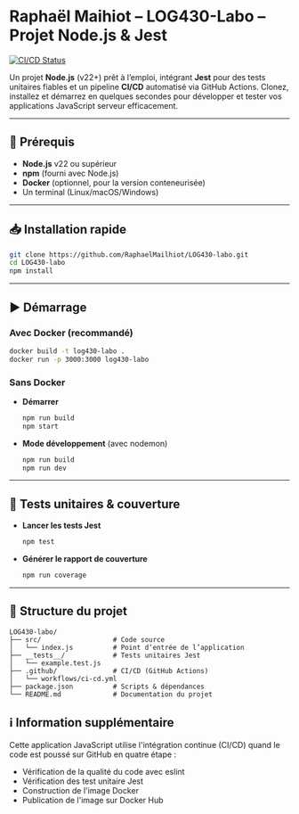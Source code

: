 # Raphaël Maihiot – LOG430-Labo – Projet Node.js & Jest

[![CI/CD Status](https://github.com/RaphaelMailhiot/LOG430-labo/actions/workflows/ci-cd.yml/badge.svg)](https://github.com/RaphaelMailhiot/LOG430-labo/actions/workflows/ci-cd.yml)

Un projet **Node.js** (v22+) prêt à l’emploi, intégrant **Jest** pour des tests unitaires fiables et un pipeline **CI/CD** automatisé via GitHub Actions. Clonez, installez et démarrez en quelques secondes pour développer et tester vos applications JavaScript serveur efficacement.

---

## 🚀 Prérequis

* **Node.js** v22 ou supérieur
* **npm** (fourni avec Node.js)
* **Docker** (optionnel, pour la version conteneurisée)
* Un terminal (Linux/macOS/Windows)

---

## 📥 Installation rapide

```bash
git clone https://github.com/RaphaelMailhiot/LOG430-labo.git
cd LOG430-labo
npm install
```

---

## ▶️ Démarrage

### Avec Docker (recommandé)

```bash
docker build -t log430-labo .
docker run -p 3000:3000 log430-labo
```

### Sans Docker

* **Démarrer**

  ```bash
  npm run build
  npm start
  ```
* **Mode développement** (avec nodemon)

  ```bash
  npm run build
  npm run dev
  ```

---

## 🧪 Tests unitaires & couverture

* **Lancer les tests Jest**

  ```bash
  npm test
  ```
* **Générer le rapport de couverture**

  ```bash
  npm run coverage
  ```

---

## 📁 Structure du projet

```
LOG430-labo/
├── src/                  # Code source
│   └── index.js          # Point d’entrée de l’application
├── __tests__/            # Tests unitaires Jest
│   └── example.test.js
├── .github/              # CI/CD (GitHub Actions)
│   └── workflows/ci-cd.yml
├── package.json          # Scripts & dépendances
└── README.md             # Documentation du projet
```

## ℹ️ Information supplémentaire

Cette application JavaScript utilise l'intégration continue (CI/CD) quand le code est poussé sur GitHub en quatre étape :
* Vérification de la qualité du code avec eslint
* Vérification des test unitaire Jest
* Construction de l'image Docker
* Publication de l'image sur Docker Hub